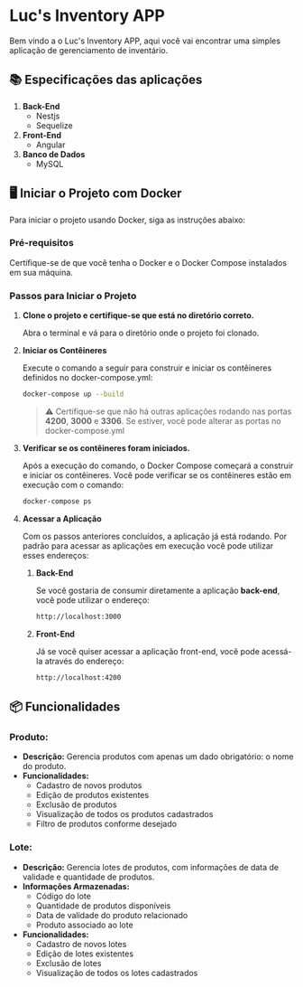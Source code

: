 # Luc's Inventory APP

Bem vindo a o Luc's Inventory APP, aqui você vai encontrar uma simples aplicação de gerenciamento de inventário.

## 📚 Especificações das aplicações

1. **Back-End** 
    - Nestjs
    - Sequelize
2. **Front-End**
    - Angular
3. **Banco de Dados**
    - MySQL

## 🖥️ Iniciar o Projeto com Docker
Para iniciar o projeto usando Docker, siga as instruções abaixo:

### Pré-requisitos
Certifique-se de que você tenha o Docker e o Docker Compose instalados em sua máquina.

### Passos para Iniciar o Projeto
1. **Clone o projeto e certifique-se que está no diretório correto.**

    Abra o terminal e vá para o diretório onde o projeto foi clonado.

2. **Iniciar os Contêineres**

    Execute o comando a seguir para construir e iniciar os contêineres definidos no docker-compose.yml:

    ```bash
    docker-compose up --build
    ```

    > ⚠️ Certifique-se que não há outras aplicações rodando nas portas **4200**, **3000** e **3306**. Se estiver, você pode alterar as portas no docker-compose.yml 

3. **Verificar se os contêineres foram iniciados.**
    
    Após a execução do comando, o Docker Compose começará a construir e iniciar os contêineres. Você pode verificar se os contêineres estão em execução com o comando:
    ```bash
    docker-compose ps
    ```
4. **Acessar a Aplicação**

    Com os passos anteriores concluídos, a aplicação já está rodando. Por padrão para acessar as aplicações em execução você pode utilizar esses endereços:

    1. **Back-End**
        
        Se você gostaria de consumir diretamente a aplicação **back-end**, você pode utilizar o endereço:
        ```bash
        http://localhost:3000
        ```
    2. **Front-End**
        
        Já se você quiser acessar a aplicação front-end, você pode acessá-la através do endereço:
        ```bash
        http://localhost:4200
        ```


## 📦 Funcionalidades

### Produto:

- **Descrição:** Gerencia produtos com apenas um dado obrigatório: o nome do produto.
- **Funcionalidades:**
    - Cadastro de novos produtos
    - Edição de produtos existentes
    - Exclusão de produtos
    - Visualização de todos os produtos cadastrados
    - Filtro de produtos conforme desejado

### Lote:

- **Descrição:** Gerencia lotes de produtos, com informações de data de validade e quantidade de produtos.
- **Informações Armazenadas:**
    - Código do lote
    - Quantidade de produtos disponíveis
    - Data de validade do produto relacionado
    - Produto associado ao lote
- **Funcionalidades:**
    - Cadastro de novos lotes
    - Edição de lotes existentes
    - Exclusão de lotes
    - Visualização de todos os lotes cadastrados

